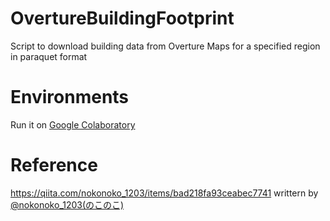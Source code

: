# OvertureBuildingFootprint
Script to download building data from Overture Maps for a specified region in paraquet format

# Environments
Run it on [Google Colaboratory](https://colab.research.google.com/)

# Reference
https://qiita.com/nokonoko_1203/items/bad218fa93ceabec7741 writtern by [@nokonoko_1203(のこのこ)](https://qiita.com/nokonoko_1203)

